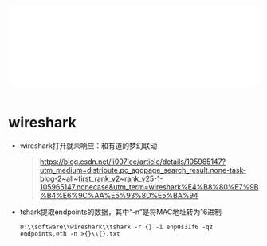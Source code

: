 <div id="navifation" class='headbar'>
    <iframe id='head' align="center" width="100%" height="160" src="others_show.html"  frameborder="no" border="0" marginwidth="0" marginheight="px" scrolling="no" ></iframe>
</div>
<style>
    .headbar{text-align:center}
    .iframe{margin:0 auto;}
</style>
<script>
    var oDiv = document.getElementById('head');
    oDiv.style.position = 'fixed'; oDiv.style.top = '0px'; oDiv.style.left = '0px';
</script>
<!-- ___________________________________________ -->
<!-- ___________________________________________ -->
&nbsp;
&nbsp;
&nbsp;
&nbsp;
&nbsp;
&nbsp;

# wireshark

* wireshark打开就未响应：和有道的梦幻联动
    > <https://blog.csdn.net/li007lee/article/details/105965147?utm_medium=distribute.pc_aggpage_search_result.none-task-blog-2~all~first_rank_v2~rank_v25-1-105965147.nonecase&utm_term=wireshark%E4%B8%80%E7%9B%B4%E6%9C%AA%E5%93%8D%E5%BA%94>

* tshark提取endpoints的数据，其中“-n”是将MAC地址转为16进制
    ```
    D:\\software\\wireshark\\tshark -r {} -i enp0s31f6 -qz endpoints,eth -n >{}\\{}.txt
    ```